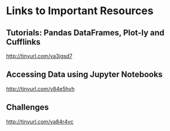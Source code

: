 # Links to Important Resources

## Tutorials: Pandas DataFrames, Plot-ly and Cufflinks

http://tinyurl.com/ya3jgsd7

## Accessing Data using Jupyter Notebooks

http://tinyurl.com/y84e5hvh

## Challenges

http://tinyurl.com/ya84r4vc 
